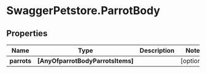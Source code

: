 # SwaggerPetstore.ParrotBody

## Properties
Name | Type | Description | Notes
------------ | ------------- | ------------- | -------------
**parrots** | **[AnyOfparrotBodyParrotsItems]** |  | [optional] 
